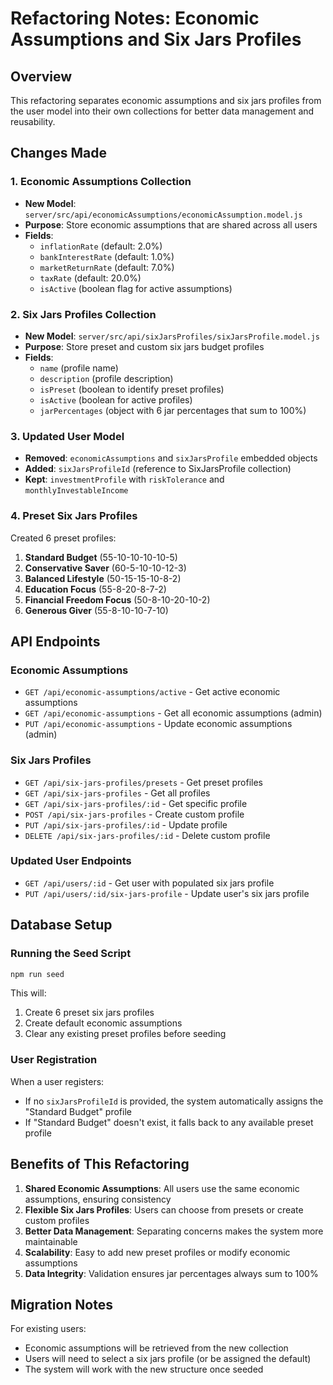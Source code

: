 # Refactoring Notes: Economic Assumptions and Six Jars Profiles

## Overview

This refactoring separates economic assumptions and six jars profiles from the user model into their own collections for better data management and reusability.

## Changes Made

### 1. Economic Assumptions Collection

- **New Model**: `server/src/api/economicAssumptions/economicAssumption.model.js`
- **Purpose**: Store economic assumptions that are shared across all users
- **Fields**:
  - `inflationRate` (default: 2.0%)
  - `bankInterestRate` (default: 1.0%)
  - `marketReturnRate` (default: 7.0%)
  - `taxRate` (default: 20.0%)
  - `isActive` (boolean flag for active assumptions)

### 2. Six Jars Profiles Collection

- **New Model**: `server/src/api/sixJarsProfiles/sixJarsProfile.model.js`
- **Purpose**: Store preset and custom six jars budget profiles
- **Fields**:
  - `name` (profile name)
  - `description` (profile description)
  - `isPreset` (boolean to identify preset profiles)
  - `isActive` (boolean for active profiles)
  - `jarPercentages` (object with 6 jar percentages that sum to 100%)

### 3. Updated User Model

- **Removed**: `economicAssumptions` and `sixJarsProfile` embedded objects
- **Added**: `sixJarsProfileId` (reference to SixJarsProfile collection)
- **Kept**: `investmentProfile` with `riskTolerance` and `monthlyInvestableIncome`

### 4. Preset Six Jars Profiles

Created 6 preset profiles:

1. **Standard Budget** (55-10-10-10-10-5)
2. **Conservative Saver** (60-5-10-10-12-3)
3. **Balanced Lifestyle** (50-15-15-10-8-2)
4. **Education Focus** (55-8-20-8-7-2)
5. **Financial Freedom Focus** (50-8-10-20-10-2)
6. **Generous Giver** (55-8-10-10-7-10)

## API Endpoints

### Economic Assumptions

- `GET /api/economic-assumptions/active` - Get active economic assumptions
- `GET /api/economic-assumptions` - Get all economic assumptions (admin)
- `PUT /api/economic-assumptions` - Update economic assumptions (admin)

### Six Jars Profiles

- `GET /api/six-jars-profiles/presets` - Get preset profiles
- `GET /api/six-jars-profiles` - Get all profiles
- `GET /api/six-jars-profiles/:id` - Get specific profile
- `POST /api/six-jars-profiles` - Create custom profile
- `PUT /api/six-jars-profiles/:id` - Update profile
- `DELETE /api/six-jars-profiles/:id` - Delete custom profile

### Updated User Endpoints

- `GET /api/users/:id` - Get user with populated six jars profile
- `PUT /api/users/:id/six-jars-profile` - Update user's six jars profile

## Database Setup

### Running the Seed Script

```bash
npm run seed
```

This will:

1. Create 6 preset six jars profiles
2. Create default economic assumptions
3. Clear any existing preset profiles before seeding

### User Registration

When a user registers:

- If no `sixJarsProfileId` is provided, the system automatically assigns the "Standard Budget" profile
- If "Standard Budget" doesn't exist, it falls back to any available preset profile

## Benefits of This Refactoring

1. **Shared Economic Assumptions**: All users use the same economic assumptions, ensuring consistency
2. **Flexible Six Jars Profiles**: Users can choose from presets or create custom profiles
3. **Better Data Management**: Separating concerns makes the system more maintainable
4. **Scalability**: Easy to add new preset profiles or modify economic assumptions
5. **Data Integrity**: Validation ensures jar percentages always sum to 100%

## Migration Notes

For existing users:

- Economic assumptions will be retrieved from the new collection
- Users will need to select a six jars profile (or be assigned the default)
- The system will work with the new structure once seeded
